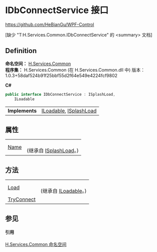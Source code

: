 # IDbConnectService 接口
https://github.com/HeBianGu/WPF-Control

\[缺少 "T:H.Services.Common.IDbConnectService" 的 &lt;summary&gt; 文档\]



## Definition
**命名空间：** <a href="b9cdd84f-6623-a51a-f53b-465103ced202">H.Services.Common</a>  
**程序集：** H.Services.Common (在 H.Services.Common.dll 中) 版本：1.0.3+58daf524b91f25bbf55d2f64e549e4224fcf9802

**C#**
``` C#
public interface IDbConnectService : ISplashLoad, 
	ILoadable
```

<table><tr><td><strong>Implements</strong></td><td><a href="fe4e7996-30a2-ccbf-c9bd-c591eee0d01c">ILoadable</a>, <a href="c2944c70-4b38-02ed-ec2c-d05361d2bc6f">ISplashLoad</a></td></tr>
</table>



## 属性
<table>
<tr>
<td><a href="0db8fede-529c-3c1d-7bba-cea37d1133d6">Name</a></td>
<td><br />(继承自 <a href="c2944c70-4b38-02ed-ec2c-d05361d2bc6f">ISplashLoad</a>。)</td></tr>
</table>

## 方法
<table>
<tr>
<td><a href="0345f632-56c8-2ec7-1873-87985b5ce519">Load</a></td>
<td><br />(继承自 <a href="fe4e7996-30a2-ccbf-c9bd-c591eee0d01c">ILoadable</a>。)</td></tr>
<tr>
<td><a href="f8a1cc63-09f1-c20b-8b14-e74bd6ba7d0c">TryConnect</a></td>
<td> </td></tr>
</table>

## 参见


#### 引用
<a href="b9cdd84f-6623-a51a-f53b-465103ced202">H.Services.Common 命名空间</a>  
